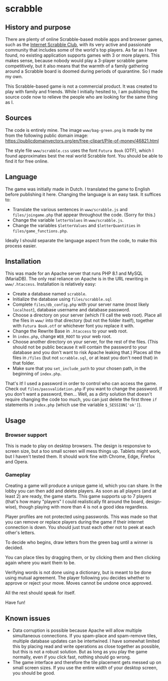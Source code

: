 # scrabble

## History and purpose

There are plenty of online Scrabble-based mobile apps and browser games, such as the [Internet Scrabble Club](https://isc.ro/), with its very active and passionate community that includes some of the world's top players. As far as I have found, no existing application supports games with 3 or more players. This makes sense, because nobody would play a 3-player scrabble game competitively, but it also means that the warmth of a family gathering around a Scrabble board is doomed during periods of quarantine. So I made my own.

This Scrabble-based game is not a commercial product. It was created to play with family and friends. While I initially hesited to, I am publishing the source code now to relieve the people who are looking for the same thing as I.

## Sources

The code is entirely mine. The image `www/bag-green.png` is made by me from the following public domain image: https://publicdomainvectors.org/en/free-clipart/Pile-of-money/46821.html

The style file `www/scrabble.css` uses the font `Futura Book` (OTF), which I found approximates best the real world Scrabble font. You should be able to find it for free online.

## Language

The game was initially made in Dutch. I translated the game to English before publishing it here. Changing the language is an easy task. It suffices to:

* Translate the various sentences in `www/scrabble.js` and `files/joingame.php` that appear throughout the code. (Sorry for this.)
* Change the variable `letterValues` in `www/scrabble.js`.
* Change the variables `$letterValues` and `$letterQuantities` in `files/game_functions.php`.

Ideally I should separate the language aspect from the code, to make this process easier.

## Installation

This was made for an Apache server that runs PHP 8.1 and MySQL (MariaDB). The only real reliance on Apache is in the URL rewriting in `www/.htaccess`. Installation is relatively easy:

* Create a database named `scrabble`.
* Initialize the database using `files/scrabble.sql`
* Complete `files/db_config.php` with your server name (most likely `localhost`), database username and database password.
* Choose a directory on your server (which I'll call the web root). Place all the files in `www/` into that directory (but not the folder itself), together with `Futura Book.otf` or whichever font you replace it with.
* Change the Rewrite Base in `.htaccess` to your web root.
* In `index.php`, change `WEB_ROOT` to your web root.
* Choose another directory on your server, for the rest of the files. (This should not be public because it will contain the password to your database and you don't want to risk Apache leaking that.) Places all the files in `/files` (but not `scrabble.sql`, or at least you don't need that) in that folder.
* Make sure that you `set_include_path` to your chosen path, in the beginning of `index.php`.

That's it! I used a password in order to control who can access the game. Check out `files/passvalidation.php` if you want to change the password. If you don't want a password, then... Well, as a dirty solution that doesn't require changing the code too much, you can just delete the first three `if` statements in `index.php` (which use the variable `$_SESSION['ok']`).

## Usage

### Browser support

This is made to play on desktop browsers. The design is responsive to screen size, but a too small screen will mess things up. Tablets might work, but I haven't tested them. It should work fine with Chrome, Edge, Firefox and Opera.

### Gameplay

Creating a game will produce a unique game id, which you can share. In the lobby you can then add and delete players. As soon as all players (and at least 2) are ready, the game starts. This game supports up to 7 players (that's how many "players" I could realistically fit around the board, design-wise), though playing with more than 4 is not a good idea regardless.

Player profiles are not protected using passwords. This was made so that you can remove or replace players during the game if their internet connection is down. You should just trust each other not to peek at each other's letters.

To decide who begins, draw letters from the green bag until a winner is decided.

You can place tiles by dragging them, or by clicking them and then clicking again where you want them to be.

Verifying words is not done using a dictionary, but is meant to be done using mutual agreement. The player following you decides whether to approve or reject your move. Moves cannot be undone once approved.

All the rest should speak for itself.

Have fun!

## Known issues

* Data corruption is possible because Apache will allow multiple simultaneous connections. If you spam-place and spam-remove tiles, multiple database updates can be intertwined. I have somewhat limited this by placing read and write operations as close together as possible, but this is not a robust solution. But as long as you play the game normally, even if you click fast, nothing should go wrong.
* The game interface and therefore the tile placement gets messed up on small screen sizes. If you use the entire width of your desktop screen, you should be good.

